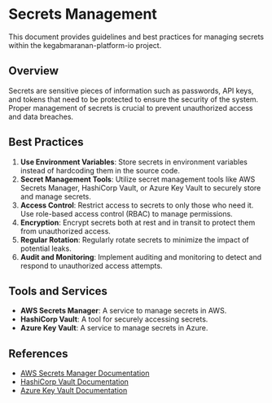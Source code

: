 # Secrets Management

This document provides guidelines and best practices for managing secrets within the kegabmaranan-platform-io project.

## Overview

Secrets are sensitive pieces of information such as passwords, API keys, and tokens that need to be protected to ensure the security of the system. Proper management of secrets is crucial to prevent unauthorized access and data breaches.

## Best Practices

1. **Use Environment Variables**: Store secrets in environment variables instead of hardcoding them in the source code.
2. **Secret Management Tools**: Utilize secret management tools like AWS Secrets Manager, HashiCorp Vault, or Azure Key Vault to securely store and manage secrets.
3. **Access Control**: Restrict access to secrets to only those who need it. Use role-based access control (RBAC) to manage permissions.
4. **Encryption**: Encrypt secrets both at rest and in transit to protect them from unauthorized access.
5. **Regular Rotation**: Regularly rotate secrets to minimize the impact of potential leaks.
6. **Audit and Monitoring**: Implement auditing and monitoring to detect and respond to unauthorized access attempts.

## Tools and Services

- **AWS Secrets Manager**: A service to manage secrets in AWS.
- **HashiCorp Vault**: A tool for securely accessing secrets.
- **Azure Key Vault**: A service to manage secrets in Azure.

## References

- [AWS Secrets Manager Documentation](https://docs.aws.amazon.com/secretsmanager)
- [HashiCorp Vault Documentation](https://www.vaultproject.io/docs)
- [Azure Key Vault Documentation](https://docs.microsoft.com/en-us/azure/key-vault/)
